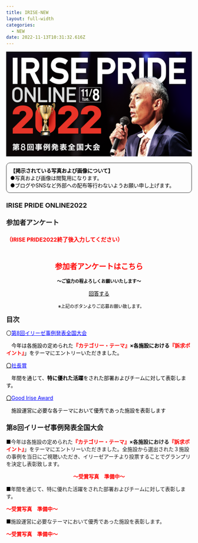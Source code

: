 ```yaml
---
title: IRISE-NEW
layout: full-width
categories:
  - NEW
date: 2022-11-13T10:31:32.616Z
---
```



![](/images/1574302761.png)

<div style="padding: 10px; margin-bottom: 10px; border: 1px solid #333333; border-radius: 10px;" data-mce-style="padding: 10px; margin-bottom: 10px; border: 1px solid #333333; border-radius: 10px;"><strong><span style="font-size: 14px; color: #000000;" data-mce-style="font-size: 14px; color: #000000;">【掲示されている写真および画像について】</span></strong><br> <span style="font-size: 14px; color: #000000;" data-mce-style="font-size: 14px; color: #000000;">●写真および画像は閲覧用になります。</span><br> <span style="font-size: 14px; color: #000000;" data-mce-style="font-size: 14px; color: #000000;">●ブログやSNSなど外部への配布等行わないようお願い申し上げます。</span></div>

<div class="cc-m-all-content j-module j-text" id="cc-m-all-content-12390422060" data-action="content" ng-non-bindable="">
                <div class="cc-m-text-inline-rte mce-content-body" data-name="text" id="cc-m-text-12390422060" contenteditable="true" style="position: relative;"><h3 style="text-align: left;" data-mce-style="text-align: left;"><span style="font-size: 18px;" data-mce-style="font-size: 18px;"><b><a id="第6回事例発表全国大会" span="" style="font-size: 18px;" name="第6回事例発表全国大会" data-mce-style="font-size: 18px;" class="mce-item-anchor"></a>IRISE PRIDE ONLINE2022</b></span></h3><h3 style="text-align: left;" data-mce-style="text-align: left;"><span style="font-size: 18px;" data-mce-style="font-size: 18px;"><b>参加者アンケート</b></span></h3><h3 style="text-align: left;" data-mce-style="text-align: left;"><span style="font-size: 15px;" data-mce-style="font-size: 15px;"><b><span style="color: #ff0000;" data-mce-style="color: #ff0000;">（IRISE PRIDE2022終了後入力してください）</span></b></span></h3></div>            </div>

<div class="cc-m-text-inline-rte mce-content-body" data-name="text" id="cc-m-text-12390421960" contenteditable="true" style="position: relative;"><p style="text-align: center;" data-mce-style="text-align: center;">&nbsp;</p><p style="text-align: center;" data-mce-style="text-align: center;"><span color="#FF0000" style="color: #ff0000;" data-mce-style="color: #ff0000;"><span style="font-size: 20px;" data-mce-style="font-size: 20px;"><b>参加者アンケートはこちら</b></span></span></p><p style="text-align: center;" data-mce-style="text-align: center;"><span color="#000000" style="color: #000000;" data-mce-style="color: #000000;"><span style="font-size: 18px;" data-mce-style="font-size: 18px;"><span style="font-size: 12px;" data-mce-style="font-size: 12px;"><span style="color: #000000; font-size: 12px;" data-mce-style="color: #000000; font-size: 12px;"><b>～ご協力の程よろしくお願いいたします</b></span><span style="color: #000000; font-size: 12px;" data-mce-style="color: #000000; font-size: 12px;"><span style="color: #000000; font-size: 12px;" data-mce-style="color: #000000; font-size: 12px;"><b style="color: #000000; font-size: 12px;" data-mce-style="color: #000000; font-size: 12px;">～</b></span></span></span></span></span></p><div class="container" style="text-align: center; margin-bottom: 16px;" data-mce-style="text-align: center; margin-bottom: 16px;"><span style="color: #000000;" data-mce-style="color: #000000;"><a href="https://docs.google.com/forms/d/e/1FAIpQLSfkCntf-JLt8ZBz2jIE5jqc-Eu_B4MrXCXyatN_h61pjhcU1A/viewform" class="btn-push" target="_top" style="color: #000000;" data-mce-href="https://docs.google.com/forms/d/e/1FAIpQLSfkCntf-JLt8ZBz2jIE5jqc-Eu_B4MrXCXyatN_h61pjhcU1A/viewform" data-mce-style="color: #000000;">回答する</a></span></div><p style="text-align: center;" data-mce-style="text-align: center;"><span style="color: #000000; font-size: 12px;" data-mce-style="color: #000000; font-size: 12px;">　※上記のボタンよりご応募お願い致します。</span></p></div>

<span style="font-size: 18px;" data-mce-style="font-size: 18px;"><strong>目次</strong></span>



<span style="font-size: 14px;" data-mce-style="font-size: 14px;">〇<span style="color: #0000ff;" data-mce-style="color: #0000ff;"><u>第8回イリーゼ事例発表全国大会</u></span></span>

<p><span style="font-size: 14px; color: #000000;" data-mce-style="font-size: 14px; color: #000000;">　今年は各施設の定められた<strong><span style="color: #ff0000;" data-mce-style="color: #ff0000;">『カテゴリー・テーマ』</span>×各施設における<span style="color: #ff0000;" data-mce-style="color: #ff0000;">『訴求ポイント』</span></strong>」をテーマにエントリーいただきました。</span></p>



<a href="#社長賞" span="" style="color: #000000;" data-mce-href="#社長賞" data-mce-style="color: #000000;"><span style="font-size: 14px;" data-mce-style="font-size: 14px;">〇<span color="#0000FF" style="color: #0000ff;" data-mce-style="color: #0000ff;"><u>社長賞</u></span></span><span color="#000000" style="color: #000000;" data-mce-style="color: #000000;"><br></span></a>

<p><span style="font-size: 14px; color: #000000;" data-mce-style="font-size: 14px; color: #000000;">　年間を通じて、<strong><span style="color: #000000;" data-mce-style="color: #000000;">特に優れた活躍</span></strong>をされた部署およびチームに対して表彰します。</span><span color="#000000" style="color: #000000;" data-mce-style="color: #000000;"><br></span></p>

<a href="#GoodIriseAward" span="" style="color: #000000;" data-mce-href="#GoodIriseAward" data-mce-style="color: #000000;"><span style="font-size: 14px;" data-mce-style="font-size: 14px;">〇<span style="color: #0000ff;" data-mce-style="color: #0000ff;"><u>Good Irise Award</u></span></span><span color="#000000" style="color: #000000;" data-mce-style="color: #000000;"><br></span></a>

<p><span style="font-size: 14px; color: #000000;" data-mce-style="font-size: 14px; color: #000000;">　施設運営に必要な各テーマにおいて優秀であった施設を表彰します</span><span color="#000000" style="color: #000000;" data-mce-style="color: #000000;"><br></span></p>

<h3 style="text-align: left;" data-mce-style="text-align: left;"><a id="第7回イリーゼ事例発表全国大会" span="" style="font-size: 18px;" name="第6回事例発表全国大会" data-mce-style="font-size: 18px;" class="mce-item-anchor"></a><span style="font-size: 18px;" data-mce-style="font-size: 18px;"><strong>第8回イリーゼ事例発表全国大会</strong></span></h3>



<p style="text-align: left;" data-mce-style="text-align: left;"><span style="color: #000000;" data-mce-style="color: #000000;">■</span><span style="font-size: 14px;" data-mce-style="font-size: 14px;">今年は各施設の定められた</span><span style="font-size: 14px; font-weight: 700 !important;" data-mce-style="font-size: 14px; font-weight: 700 !important;"><span style="color: #ff0000;" data-mce-style="color: #ff0000;">『カテゴリー・テーマ』</span>×各施設における<span style="color: #ff0000;" data-mce-style="color: #ff0000;">『訴求ポイント』</span></span><span style="font-size: 14px;" data-mce-style="font-size: 14px;">」をテーマにエントリーいただきました。全施設から選出された３施設の事例を当日にご視聴いただき、イリーゼアーチより投票することでグランプリを決定し表彰致します。</span></p>

<div class="cc-m-text-inline-rte mce-content-body" data-name="text" id="cc-m-text-12391739760" contenteditable="true" style="position: relative;"><p style="text-align: center;" data-mce-style="text-align: center;"><span style="color: #ff0000;" data-mce-style="color: #ff0000;"><strong><span face="Arial, Helvetica, sans-serif" style="font-family: Arial, Helvetica, sans-serif;" data-mce-style="font-family: Arial, Helvetica, sans-serif;"><span style="background-color: #ffffff;" data-mce-style="background-color: #ffffff;">～受賞写真　準備中～</span></span></strong></span></p></div>



<p style="text-align: left;" data-mce-style="text-align: left;"><span style="color: #000000;" data-mce-style="color: #000000;">■</span><span style="font-size: 14px;" data-mce-style="font-size: 14px;">年間を通じて、特に優れた活躍をされた部署およびチームに対して表彰します。</span></p>

<span style="color: #ff0000;" data-mce-style="color: #ff0000;"><strong><span face="Arial, Helvetica, sans-serif" style="font-family: Arial, Helvetica, sans-serif;" data-mce-style="font-family: Arial, Helvetica, sans-serif;"><span style="background-color: #ffffff;" data-mce-style="background-color: #ffffff;">～受賞写真　準備中～</span></span></strong></span>

<p style="text-align: left;" data-mce-style="text-align: left;"><span style="color: #000000;" data-mce-style="color: #000000;">■</span><span style="font-size: 14px;" data-mce-style="font-size: 14px;">施設運営に必要なテーマにおいて優秀であった施設を表彰します。</span></p>



<span style="color: #ff0000;" data-mce-style="color: #ff0000;"><strong><span face="Arial, Helvetica, sans-serif" style="font-family: Arial, Helvetica, sans-serif;" data-mce-style="font-family: Arial, Helvetica, sans-serif;"><span style="background-color: #ffffff;" data-mce-style="background-color: #ffffff;">～受賞写真　準備中～</span></span></strong></span>